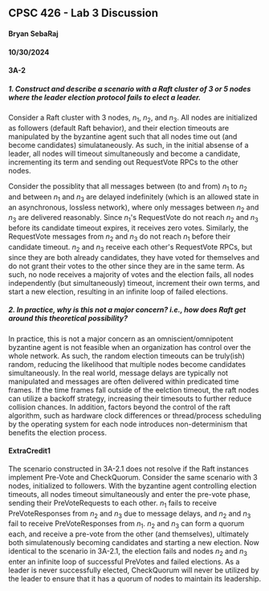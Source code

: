 ## CPSC 426 - Lab 3 Discussion

#### Bryan SebaRaj

#### 10/30/2024

#### 3A-2

##### 1. Construct and describe a scenario with a Raft cluster of 3 or 5 nodes where the leader election protocol fails to elect a leader.

Consider a Raft cluster with 3 nodes, $n_1$, $n_2$, and $n_3$. All nodes are initialized as
followers (default Raft behavior), and their election timeouts are manipulated by the byzantine
agent such that all nodes time out (and become candidates) simulataneously. As such, in the initial
absense of a leader, all nodes will timeout simultaneously and become a candidate, incrementing its
term and sending out RequestVote RPCs to the other nodes.

Consider the possiblity that all messages between (to and from) $n_1$ to $n_2$ and between $n_1$ and
$n_3$ are delayed indefinitely (which is an allowed state in an asynchronous, lossless network),
where only messages between $n_2$ and $n_3$ are delivered reasonably. Since $n_1$'s RequestVote do
not reach $n_2$ and $n_3$ before its candidate timeout expires, it receives zero votes. Similarly,
the RequestVote messages from $n_2$ and $n_3$ do not reach $n_1$ before their candidate timeout.
$n_2$ and $n_3$ receive each other's RequestVote RPCs, but since they are both already candidates,
they have voted for themselves and do not grant their votes to the other since they are in the same
term. As such, no node receives a majority of votes and the election fails, all nodes independently
(but simultaneously) timeout, increment their own terms, and start a new election, resulting in an
infinite loop of failed elections.

##### 2. In practice, why is this not a major concern? i.e., how does Raft get around this theoretical possibility?

In practice, this is not a major concern as an omniscient/omnipotent byzantine agent is not feasible when an
organization has control over the whole network. As such, the random election timeouts can be
truly(ish) random, reducing the likelihood that multiple nodes become candidates simultaneously.
In the real world, message delays are typically not manipulated and messages are often delivered
within predicated time frames. If the time frames fall outside of the eelction timeout, the raft nodes
can utilize a backoff strategy, increasing their timesouts to further reduce collision chances.
In addition, factors beyond the control of the raft algorithm, such as hardware clock differences or
thread/process scheduling by the operating system for each node introduces non-determinism that
benefits the election process.

#### ExtraCredit1

The scenario constructed in 3A-2.1 does not resolve if the Raft instances implement Pre-Vote and
CheckQuorum. Consider the same scenario with 3 nodes, initialized to followers. With the byzantine
agent controlling election timeouts, all nodes timeout simultaneously and enter the pre-vote phase,
sending their PreVoteRequests to each other. $n_1$ fails to receive PreVoteResponses from $n_2$ and
$n_3$ due to message delays, and $n_2$ and $n_3$ fail to receive PreVoteResponses from $n_1$. $n_2$
and $n_3$ can form a quorum each, and receive a pre-vote from the other (and themselves), ultimately
both simulatenously becoming candidates and starting a new election. Now identical to the scenario
in 3A-2.1, the election fails and nodes $n_2$ and $n_3$ enter an infinite loop of successful
PreVotes and failed elections. As a leader is never successfully elected, CheckQuorum will never be
utilized by the leader to ensure that it has a quorum of nodes to maintain its leadership.
